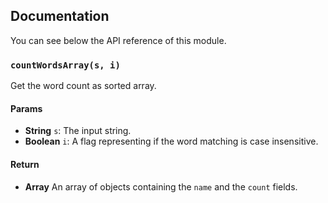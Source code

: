 ## Documentation

You can see below the API reference of this module.

### `countWordsArray(s, i)`
Get the word count as sorted array.

#### Params
- **String** `s`: The input string.
- **Boolean** `i`: A flag representing if the word matching is case insensitive.

#### Return
- **Array** An array of objects containing the `name` and the `count` fields.

